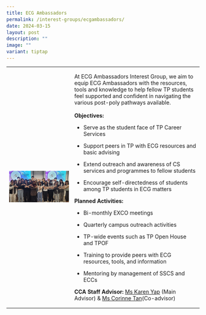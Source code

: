 ```yaml
---
title: ECG Ambassadors
permalink: /interest-groups/ecgambassadors/
date: 2024-03-15
layout: post
description: ""
image: ""
variant: tiptap
---
```

<table style="minWidth: 50px">
<colgroup>
<col>
<col>
</colgroup>
<tbody>
<tr>
<td rowspan="1" colspan="1">
<div class="isomer-image-wrapper">
<img style="width: 100%" height="auto" width="100%" alt="" src="/images/Interest Groups/ECGA_Group_Pic.jpg">
</div>
</td>
<td rowspan="1" colspan="1">
<p>At ECG Ambassadors Interest Group, we aim to equip ECG Ambassadors with
the resources, tools and knowledge to help fellow TP students feel supported
and confident in navigating the various post-poly pathways available.
<br>
<br><strong>Objectives:</strong>
</p>
<ul data-tight="true" class="tight">
<li>
<p>Serve as the student face of TP Career Services</p>
</li>
<li>
<p>Support peers in TP with ECG resources and basic advising</p>
</li>
<li>
<p>Extend outreach and awareness of CS services and programmes to fellow
students</p>
</li>
<li>
<p>Encourage self-directedness of students among TP students in ECG matters</p>
</li>
</ul>
<p><strong>Planned Activities:</strong>
</p>
<ul data-tight="true" class="tight">
<li>
<p>Bi-monthly EXCO meetings</p>
</li>
<li>
<p>Quarterly campus outreach activities</p>
</li>
<li>
<p>TP-wide events such as TP Open House and TPOF</p>
</li>
<li>
<p>Training to provide peers with ECG resources, tools, and information</p>
</li>
<li>
<p>Mentoring by management of SSCS and ECCs</p>
</li>
</ul>
<p><strong>CCA Staff Advisor:</strong>  <a href="mailto:Karen_Yap@tp.edu.sg" rel="noopener noreferrer nofollow" target="_blank">Ms Karen Yap</a> (Main Advisor) &amp;
<a href="mailto:Corinne_Cheng_Hong_TAN@tp.edu.sg" rel="noopener noreferrer nofollow" target="_blank">Ms Corinne Tan</a>(Co-advisor)
<br>
</p>
</td>
</tr>
</tbody>
</table>
<p></p>